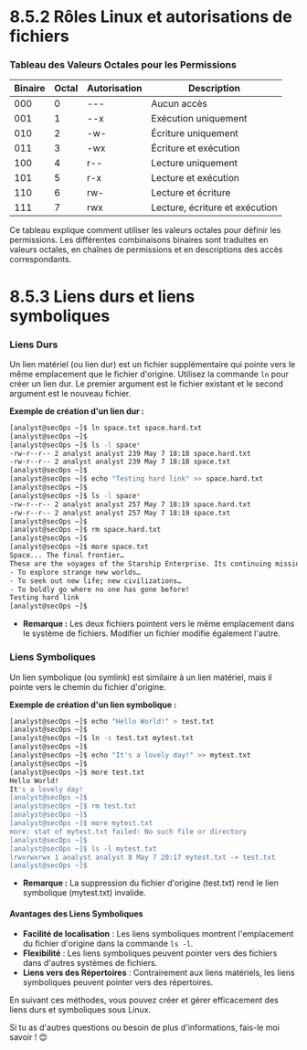
# 8.5.2 Rôles Linux et autorisations de fichiers

### Tableau des Valeurs Octales pour les Permissions

| **Binaire** | **Octal** | **Autorisation** | **Description**              |
|-------------|-----------|------------------|------------------------------|
| 000         | 0         | ---              | Aucun accès                  |
| 001         | 1         | --x              | Exécution uniquement         |
| 010         | 2         | -w-              | Écriture uniquement          |
| 011         | 3         | -wx              | Écriture et exécution        |
| 100         | 4         | r--              | Lecture uniquement           |
| 101         | 5         | r-x              | Lecture et exécution         |
| 110         | 6         | rw-              | Lecture et écriture          |
| 111         | 7         | rwx              | Lecture, écriture et exécution|

Ce tableau explique comment utiliser les valeurs octales pour définir les permissions. Les différentes combinaisons binaires sont traduites en valeurs octales, en chaînes de permissions et en descriptions des accès correspondants.


# 8.5.3 Liens durs et liens symboliques

### Liens Durs
Un lien matériel (ou lien dur) est un fichier supplémentaire qui pointe vers le même emplacement que le fichier d'origine. Utilisez la commande `ln` pour créer un lien dur. Le premier argument est le fichier existant et le second argument est le nouveau fichier.

**Exemple de création d'un lien dur :**

```sh
[analyst@secOps ~]$ ln space.txt space.hard.txt
[analyst@secOps ~]$
[analyst@secOps ~]$ ls -l space*
-rw-r--r-- 2 analyst analyst 239 May 7 18:18 space.hard.txt
-rw-r--r-- 2 analyst analyst 239 May 7 18:18 space.txt
[analyst@secOps ~]$
[analyst@secOps ~]$ echo "Testing hard link" >> space.hard.txt
[analyst@secOps ~]$
[analyst@secOps ~]$ ls -l space*
-rw-r--r-- 2 analyst analyst 257 May 7 18:19 space.hard.txt
-rw-r--r-- 2 analyst analyst 257 May 7 18:19 space.txt
[analyst@secOps ~]$
[analyst@secOps ~]$ rm space.hard.txt
[analyst@secOps ~]$
[analyst@secOps ~]$ more space.txt
Space... The final frontier…
These are the voyages of the Starship Enterprise. Its continuing mission:
- To explore strange new worlds…
- To seek out new life; new civilizations…
- To boldly go where no one has gone before!
Testing hard link
[analyst@secOps ~]$
```

- **Remarque :** Les deux fichiers pointent vers le même emplacement dans le système de fichiers. Modifier un fichier modifie également l'autre.

### Liens Symboliques
Un lien symbolique (ou symlink) est similaire à un lien matériel, mais il pointe vers le chemin du fichier d'origine.

**Exemple de création d'un lien symbolique :**

```sh
[analyst@secOps ~]$ echo "Hello World!" > test.txt
[analyst@secOps ~]$
[analyst@secOps ~]$ ln -s test.txt mytest.txt
[analyst@secOps ~]$
[analyst@secOps ~]$ echo "It's a lovely day!" >> mytest.txt
[analyst@secOps ~]$
[analyst@secOps ~]$ more test.txt
Hello World!
It's a lovely day!
[analyst@secOps ~]$
[analyst@secOps ~]$ rm test.txt
[analyst@secOps ~]$
[analyst@secOps ~]$ more mytest.txt
more: stat of mytest.txt failed: No such file or directory
[analyst@secOps ~]$
[analyst@secOps ~]$ ls -l mytest.txt
lrwxrwxrwx 1 analyst analyst 8 May 7 20:17 mytest.txt -> test.txt
[analyst@secOps ~]$
```

- **Remarque :** La suppression du fichier d'origine (test.txt) rend le lien symbolique (mytest.txt) invalide.

#### Avantages des Liens Symboliques
- **Facilité de localisation** : Les liens symboliques montrent l'emplacement du fichier d'origine dans la commande `ls -l`.
- **Flexibilité** : Les liens symboliques peuvent pointer vers des fichiers dans d'autres systèmes de fichiers.
- **Liens vers des Répertoires** : Contrairement aux liens matériels, les liens symboliques peuvent pointer vers des répertoires.

En suivant ces méthodes, vous pouvez créer et gérer efficacement des liens durs et symboliques sous Linux.

Si tu as d'autres questions ou besoin de plus d'informations, fais-le moi savoir ! 😊